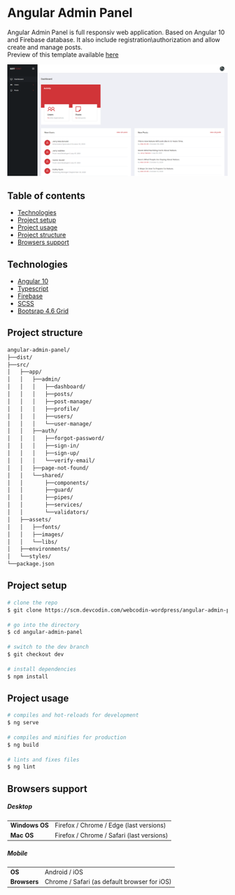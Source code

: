 # Angular Admin Panel

Angular Admin Panel is full responsiv web application. Based on Angular 10 and Firebase database. It also include registration\authorization and allow create and manage posts.\
Preview of this template available [here](http://s4.devcodin.com/self-education/ng-admin-panel)

![Angular Admin Panel](./src/assets/images/site/screenshot.png)

## Table of contents

* [Technologies](#technologies)
* [Project setup](#project-setup)
* [Project usage](#project-usage)
* [Project structure](#project-structure)
* [Browsers support](#browsers-support)

## Technologies

* [Angular 10](https://v10.angular.io/docs)
* [Typescript](https://www.typescriptlang.org/)
* [Firebase](https://firebase.google.com/)
* [SCSS](https://sass-lang.com/)
* [Bootsrap 4.6 Grid](https://getbootstrap.com/docs/4.6/getting-started/introduction/)

## Project structure 

``` bash 
angular-admin-panel/
├──dist/
├──src/
│   ├──app/
│   │   ├──admin/
│   │   │   ├──dashboard/
│   │   │   ├──posts/
│   │   │   ├──post-manage/
│   │   │   ├──profile/
│   │   │   ├──users/
│   │   │   └──user-manage/
│   │   ├──auth/
│   │   │   ├──forgot-password/
│   │   │   ├──sign-in/
│   │   │   ├──sign-up/
│   │   │   └──verify-email/
│   │   ├──page-not-found/
│   │   └──shared/
│   │       ├──components/
│   │       ├──guard/
│   │       ├──pipes/
│   │       ├──services/
│   │       └──validators/
│   ├──assets/
│   │   ├──fonts/
│   │   ├──images/
│   │   └──libs/
│   ├──environments/
│   └──styles/
└──package.json
```

## Project setup

``` bash
# clone the repo
$ git clone https://scm.devcodin.com/webcodin-wordpress/angular-admin-panel

# go into the directory
$ cd angular-admin-panel

# switch to the dev branch
$ git checkout dev

# install dependencies
$ npm install
```

## Project usage

``` bash
# compiles and hot-reloads for development
$ ng serve

# compiles and minifies for production
$ ng build

# lints and fixes files
$ ng lint
```

## Browsers support

##### Desktop
<table>
  <tbody>
    <tr>
      <td><b>Windows OS</b></td>
      <td>Firefox / Chrome / Edge (last versions)</td>
    </tr>
    <tr>
      <td><b>Mac OS</b></td>
      <td>Firefox / Chrome / Safari (last versions)</td>
    </tr>
  </tbody>
</table>

##### Mobile
<table>
  <tbody>
    <tr>
      <td><b>OS</b></td>
      <td>Android / iOS</td>
    </tr>
    <tr>
      <td><b>Browsers</b></td>
      <td>Chrome / Safari (as default browser for iOS)</td>
    </tr>
  </tbody>
</table>
